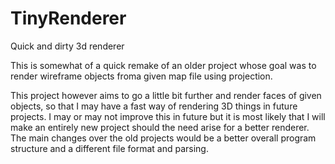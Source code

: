 # TinyRenderer
Quick and dirty 3d renderer

This is somewhat of a quick remake of an older project whose goal was to render wireframe objects froma given map file using projection.

This project however aims to go a little bit further and render faces of given objects, so that I may have a fast way of rendering 3D things in future projects.
I may or may not improve this in future but it is most likely that I will make an entirely new project should the need arise for a better renderer. 
The main changes over the old projects would be a better overall program structure and a different file format and parsing.
